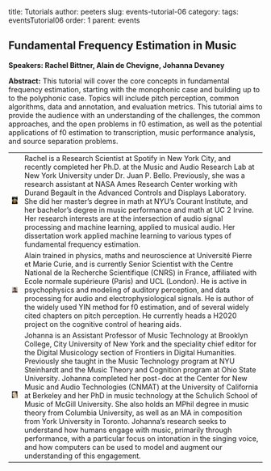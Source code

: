 title: Tutorials
author: peeters
slug: events-tutorial-06
category:
tags: eventsTutorial06
order: 1
parent: events

## Fundamental Frequency Estimation in Music

**Speakers: Rachel Bittner, Alain de Chevigne, Johanna Devaney**

**Abstract:** This tutorial will cover the core concepts in fundamental frequency estimation, starting with the monophonic case and building up to to the polyphonic case. Topics will include pitch perception, common algorithms, data and annotation, and evaluation metrics. This tutorial aims to provide the audience with an understanding of the challenges, the common approaches, and the open problems in f0 estimation, as well as the potential applications of f0 estimation to transcription, music performance analysis, and source separation problems.

<TABLE>

<TR>
<TD>
<img src="../images/tutorial/tutorial_photo_bittner.jpg">
</TD>
<TD>
Rachel is a Research Scientist at Spotify in New York City, and recently completed her Ph.D. at the Music and Audio Research Lab at New York University under Dr. Juan P. Bello. Previously, she was a research assistant at NASA Ames Research Center working with Durand Begault in the Advanced Controls and Displays Laboratory. She did her master’s degree in math at NYU’s Courant Institute, and her bachelor’s degree in music performance and math at UC 2 Irvine. Her research interests are at the intersection of audio signal processing and machine learning, applied to musical audio. Her dissertation work applied machine learning to various types of fundamental frequency estimation.
</TD>
</TR>

<TR>
<TD>
<img src="../images/tutorial/tutorial_photo_dechevigne.jpg">
</TD>
<TD>
Alain trained in physics, maths and neuroscience at Université Pierre et Marie Curie, and is currently Senior Scientist with the Centre National de la Recherche Scientifique (CNRS) in France, affiliated with Ecole normale supérieure (Paris) and UCL (London). He is active in psychophysics and modeling of auditory perception, and data processing for audio and electrophysiological signals. He is author of the widely used YIN method for f0 estimation, and of several widely cited chapters on pitch perception. He currently heads a H2020 project on the cognitive control of hearing aids.
</TD>
</TR>

<TR>
<TD>
<img src="../images/tutorial/tutorial_photo_devaney.jpg">
</TD>
<TD>
Johanna is an Assistant Professor of Music Technology at Brooklyn College, City University of New York and the speciality chief editor for the Digital Musicology section of Frontiers in Digital Humanities. Previously she taught in the Music Technology program at NYU Steinhardt and the Music Theory and Cognition program at Ohio State University. Johanna completed her post-doc at the Center for New Music and Audio Technologies (CNMAT) at the University of California at Berkeley and her PhD in music technology at the Schulich School of Music of McGill University. She also holds an MPhil degree in music theory from Columbia University, as well as an MA in composition from York University in Toronto. Johanna’s research seeks to understand how humans engage with music, primarily through performance, with a particular focus on intonation in the singing voice, and how computers can be used to model and augment our understanding of this engagement.
</TD>
</TR>

</TABLE>
